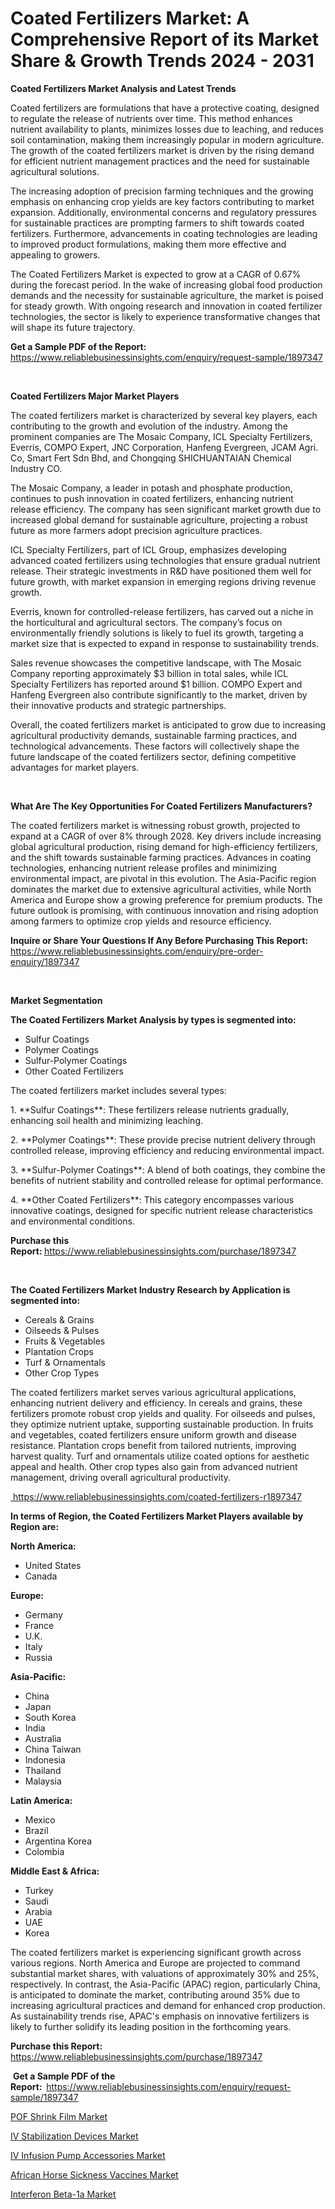 <p><h1>Coated Fertilizers Market: A Comprehensive Report of its Market Share & Growth Trends 2024 - 2031</h1></p><p><strong>Coated Fertilizers Market Analysis and Latest Trends</strong></p>
<p><p>Coated fertilizers are formulations that have a protective coating, designed to regulate the release of nutrients over time. This method enhances nutrient availability to plants, minimizes losses due to leaching, and reduces soil contamination, making them increasingly popular in modern agriculture. The growth of the coated fertilizers market is driven by the rising demand for efficient nutrient management practices and the need for sustainable agricultural solutions.</p><p>The increasing adoption of precision farming techniques and the growing emphasis on enhancing crop yields are key factors contributing to market expansion. Additionally, environmental concerns and regulatory pressures for sustainable practices are prompting farmers to shift towards coated fertilizers. Furthermore, advancements in coating technologies are leading to improved product formulations, making them more effective and appealing to growers.</p><p>The Coated Fertilizers Market is expected to grow at a CAGR of 0.67% during the forecast period. In the wake of increasing global food production demands and the necessity for sustainable agriculture, the market is poised for steady growth. With ongoing research and innovation in coated fertilizer technologies, the sector is likely to experience transformative changes that will shape its future trajectory.</p></p>
<p><strong>Get a Sample PDF of the Report:&nbsp;</strong> <a href="https://www.reliablebusinessinsights.com/enquiry/request-sample/1897347?utm_campaign=84&utm_medium=2&utm_source=Github&utm_content=ia&utm_term=06112024&utm_id=coated-fertilizers">https://www.reliablebusinessinsights.com/enquiry/request-sample/1897347</a></p>
<p>&nbsp;</p>
<p><strong>Coated Fertilizers Major Market Players</strong></p>
<p><p>The coated fertilizers market is characterized by several key players, each contributing to the growth and evolution of the industry. Among the prominent companies are The Mosaic Company, ICL Specialty Fertilizers, Everris, COMPO Expert, JNC Corporation, Hanfeng Evergreen, JCAM Agri. Co, Smart Fert Sdn Bhd, and Chongqing SHICHUANTAIAN Chemical Industry CO. </p><p>The Mosaic Company, a leader in potash and phosphate production, continues to push innovation in coated fertilizers, enhancing nutrient release efficiency. The company has seen significant market growth due to increased global demand for sustainable agriculture, projecting a robust future as more farmers adopt precision agriculture practices.</p><p>ICL Specialty Fertilizers, part of ICL Group, emphasizes developing advanced coated fertilizers using technologies that ensure gradual nutrient release. Their strategic investments in R&D have positioned them well for future growth, with market expansion in emerging regions driving revenue growth.</p><p>Everris, known for controlled-release fertilizers, has carved out a niche in the horticultural and agricultural sectors. The company’s focus on environmentally friendly solutions is likely to fuel its growth, targeting a market size that is expected to expand in response to sustainability trends.</p><p>Sales revenue showcases the competitive landscape, with The Mosaic Company reporting approximately $3 billion in total sales, while ICL Specialty Fertilizers has reported around $1 billion. COMPO Expert and Hanfeng Evergreen also contribute significantly to the market, driven by their innovative products and strategic partnerships.</p><p>Overall, the coated fertilizers market is anticipated to grow due to increasing agricultural productivity demands, sustainable farming practices, and technological advancements. These factors will collectively shape the future landscape of the coated fertilizers sector, defining competitive advantages for market players.</p></p>
<p>&nbsp;</p>
<p><strong>What Are The Key Opportunities For Coated Fertilizers Manufacturers?</strong></p>
<p><p>The coated fertilizers market is witnessing robust growth, projected to expand at a CAGR of over 8% through 2028. Key drivers include increasing global agricultural production, rising demand for high-efficiency fertilizers, and the shift towards sustainable farming practices. Advances in coating technologies, enhancing nutrient release profiles and minimizing environmental impact, are pivotal in this evolution. The Asia-Pacific region dominates the market due to extensive agricultural activities, while North America and Europe show a growing preference for premium products. The future outlook is promising, with continuous innovation and rising adoption among farmers to optimize crop yields and resource efficiency.</p></p>
<p><strong>Inquire or Share Your Questions If Any Before Purchasing This Report:</strong> <a href="https://www.reliablebusinessinsights.com/enquiry/pre-order-enquiry/1897347?utm_campaign=84&utm_medium=2&utm_source=Github&utm_content=ia&utm_term=06112024&utm_id=coated-fertilizers">https://www.reliablebusinessinsights.com/enquiry/pre-order-enquiry/1897347</a></p>
<p>&nbsp;</p>
<p><strong>Market Segmentation</strong></p>
<p><strong>The Coated Fertilizers Market Analysis by types is segmented into:</strong></p>
<p><ul><li>Sulfur Coatings</li><li>Polymer Coatings</li><li>Sulfur-Polymer Coatings</li><li>Other Coated Fertilizers</li></ul></p>
<p><p>The coated fertilizers market includes several types: </p><p>1. **Sulfur Coatings**: These fertilizers release nutrients gradually, enhancing soil health and minimizing leaching.</p><p>2. **Polymer Coatings**: These provide precise nutrient delivery through controlled release, improving efficiency and reducing environmental impact.</p><p>3. **Sulfur-Polymer Coatings**: A blend of both coatings, they combine the benefits of nutrient stability and controlled release for optimal performance.</p><p>4. **Other Coated Fertilizers**: This category encompasses various innovative coatings, designed for specific nutrient release characteristics and environmental conditions.</p></p>
<p><strong>Purchase this Report:&nbsp;</strong><a href="https://www.reliablebusinessinsights.com/purchase/1897347?utm_campaign=84&utm_medium=2&utm_source=Github&utm_content=ia&utm_term=06112024&utm_id=coated-fertilizers">https://www.reliablebusinessinsights.com/purchase/1897347</a></p>
<p>&nbsp;</p>
<p><strong>The Coated Fertilizers Market Industry Research by Application is segmented into:</strong></p>
<p><ul><li>Cereals & Grains</li><li>Oilseeds & Pulses</li><li>Fruits & Vegetables</li><li>Plantation Crops</li><li>Turf & Ornamentals</li><li>Other Crop Types</li></ul></p>
<p><p>The coated fertilizers market serves various agricultural applications, enhancing nutrient delivery and efficiency. In cereals and grains, these fertilizers promote robust crop yields and quality. For oilseeds and pulses, they optimize nutrient uptake, supporting sustainable production. In fruits and vegetables, coated fertilizers ensure uniform growth and disease resistance. Plantation crops benefit from tailored nutrients, improving harvest quality. Turf and ornamentals utilize coated options for aesthetic appeal and health. Other crop types also gain from advanced nutrient management, driving overall agricultural productivity.</p></p>
<p><a href="https://www.reliablebusinessinsights.com/coated-fertilizers-r1897347?utm_campaign=84&utm_medium=2&utm_source=Github&utm_content=ia&utm_term=06112024&utm_id=coated-fertilizers">&nbsp;https://www.reliablebusinessinsights.com/coated-fertilizers-r1897347</a></p>
<p><strong>In terms of Region, the Coated Fertilizers Market Players available by Region are:</strong></p>
<p>
    <p> <strong> North America: </strong>
        <ul>
            <li>United States</li>
            <li>Canada</li>
        </ul>
        </p> 
    <p> <strong> Europe: </strong>
        <ul>
            <li>Germany</li>
            <li>France</li>
            <li>U.K.</li>
            <li>Italy</li>
            <li>Russia</li>
        </ul>
        </p> 
    <p> <strong> Asia-Pacific: </strong>
        <ul>
            <li>China</li>
            <li>Japan</li>
            <li>South Korea</li>
            <li>India</li>
            <li>Australia</li>
            <li>China Taiwan</li>
            <li>Indonesia</li>
            <li>Thailand</li>
            <li>Malaysia</li>
        </ul>
        </p> 
    <p> <strong> Latin America: </strong>
        <ul>
            <li>Mexico</li>
            <li>Brazil</li>
            <li>Argentina Korea</li>
            <li>Colombia</li>
        </ul>
        </p> 
    <p> <strong> Middle East & Africa: </strong>
        <ul>
            <li>Turkey</li>
            <li>Saudi</li>
            <li>Arabia</li>
            <li>UAE</li>
            <li>Korea</li>
        </ul>
    </p>
    </p>
<p><p>The coated fertilizers market is experiencing significant growth across various regions. North America and Europe are projected to command substantial market shares, with valuations of approximately 30% and 25%, respectively. In contrast, the Asia-Pacific (APAC) region, particularly China, is anticipated to dominate the market, contributing around 35% due to increasing agricultural practices and demand for enhanced crop production. As sustainability trends rise, APAC's emphasis on innovative fertilizers is likely to further solidify its leading position in the forthcoming years.</p></p>
<p><strong>Purchase this Report: </strong><a href="https://www.reliablebusinessinsights.com/purchase/1897347?utm_campaign=84&utm_medium=2&utm_source=Github&utm_content=ia&utm_term=06112024&utm_id=coated-fertilizers">https://www.reliablebusinessinsights.com/purchase/1897347</a></p>
<p>&nbsp;<strong>Get a Sample PDF of the Report:&nbsp;&nbsp;</strong><a href="https://www.reliablebusinessinsights.com/enquiry/request-sample/1897347?utm_campaign=84&utm_medium=2&utm_source=Github&utm_content=ia&utm_term=06112024&utm_id=coated-fertilizers">https://www.reliablebusinessinsights.com/enquiry/request-sample/1897347</a></p>
<p><strong></strong></p>
<p><p><a href="https://github.com/MegiDuro586/Market-Research-Report-List-1/blob/main/pof-shrink-film-market.md?utm_campaign=84&utm_medium=2&utm_source=Github&utm_content=ia&utm_term=06112024&utm_id=coated-fertilizers">POF Shrink Film Market</a></p><p><a href="https://issuu.com/reportprime-2/docs/iv-stabilization-devices-market-siz_19cb0cebebb54e?utm_campaign=84&utm_medium=2&utm_source=Github&utm_content=ia&utm_term=06112024&utm_id=coated-fertilizers">IV Stabilization Devices Market</a></p><p><a href="https://issuu.com/reportprime-2/docs/iv-infusion-pump-accessories-market_4860f33feb9e31?utm_campaign=84&utm_medium=2&utm_source=Github&utm_content=ia&utm_term=06112024&utm_id=coated-fertilizers">IV Infusion Pump Accessories Market</a></p><p><a href="https://www.linkedin.com/pulse/african-horse-sickness-vaccines-market-forecast-global-trends-wh1ce?utm_campaign=84&utm_medium=2&utm_source=Github&utm_content=ia&utm_term=06112024&utm_id=coated-fertilizers">African Horse Sickness Vaccines Market</a></p><p><a href="https://www.linkedin.com/pulse/mapping-interferon-beta-1a-market-trends-challenges-breakthroughs-lyr6c?utm_campaign=84&utm_medium=2&utm_source=Github&utm_content=ia&utm_term=06112024&utm_id=coated-fertilizers">Interferon Beta-1a Market</a></p></p>